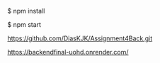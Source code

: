 
$ npm install

$ npm start

https://github.com/DiasKJK/Assignment4Back.git

https://backendfinal-uohd.onrender.com/
